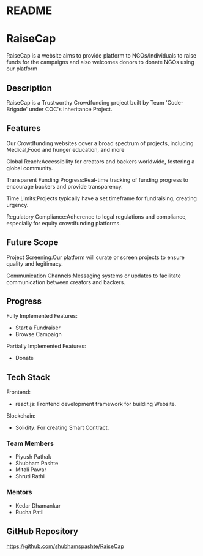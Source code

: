 # README
# RaiseCap

RaiseCap is a website aims to provide platform to NGOs/Individuals to raise funds for the campaigns and also welcomes donors to donate NGOs using our platform

## Description 

RaiseCap is a Trustworthy Crowdfunding project built by Team 'Code-Brigade' under COC's Inheritance Project.

## Features

Our Crowdfunding websites cover a broad spectrum of projects, including Medical,Food and hunger  education, and more

Global Reach:Accessibility for creators and backers worldwide, fostering a global community.

Transparent Funding Progress:Real-time tracking of funding progress to encourage backers and provide transparency.

Time Limits:Projects typically have a set timeframe for fundraising, creating urgency.

Regulatory Compliance:Adherence to legal regulations and compliance, especially for equity crowdfunding platforms.

## Future Scope

Project Screening:Our platform will curate or screen projects to ensure quality and legitimacy.

Communication Channels:Messaging systems or updates to facilitate communication between creators and backers.

## Progress 

Fully Implemented Features:
- Start a Fundraiser 
- Browse Campaign

Partially Implemented Features:
- Donate

## Tech Stack

Frontend:
- react.js: Frontend development framework for building Website.
  
Blockchain:
- Solidity: For creating Smart Contract.
  
### Team Members

- Piyush Pathak
- Shubham Pashte
- Mitali Pawar
- Shruti Rathi

### Mentors

- Kedar Dhamankar
- Rucha Patil

## GitHub Repository
https://github.com/shubhamspashte/RaiseCap

